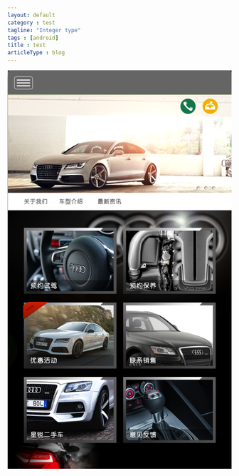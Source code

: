 ```yaml
---
layout: default
category : test
tagline: "Integer type"
tags : [android]
title : test
articleType : blog
---
```


![for test in the weixin](img/test/car-test-index.png)